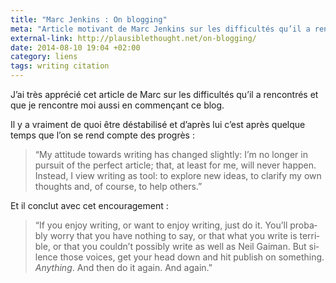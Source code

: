 ```yaml
---
title: "Marc Jenkins : On blogging"
meta: "Article motivant de Marc Jenkins sur les difficultés qu’il a rencontré pour tenir son blog et ce qui l’encourage à continuer."
external-link: http://plausiblethought.net/on-blogging/
date: 2014-08-10 19:04 +02:00
category: liens
tags: writing citation
---
```


J’ai très apprécié cet article de Marc sur les difficultés qu’il a rencontrés et que je rencontre moi aussi en commençant ce blog.

Il y a vraiment de quoi être déstabilisé et d’après lui c’est après quelque temps que l’on se rend compte des progrès&nbsp;:

<blockquote>
<p lang="en">“My attitude towards writing has changed slightly: I’m no longer in pursuit of the perfect article; that, at least for me, will never happen. Instead, I view writing as tool: to explore new ideas, to clarify my own thoughts and, of course, to help others.”</p>
</blockquote>

Et il conclut avec cet encouragement&nbsp;:

<blockquote>
<p lang="en">“If you enjoy writing, or want to enjoy writing, just do it. You’ll probably worry that you have nothing to say, or that what you write is terrible, or that you couldn’t possibly write as well as Neil Gaiman. But silence those voices, get your head down and hit publish on something. <em>Anything</em>. And then do it again. And again.”</p>
</blockquote>
